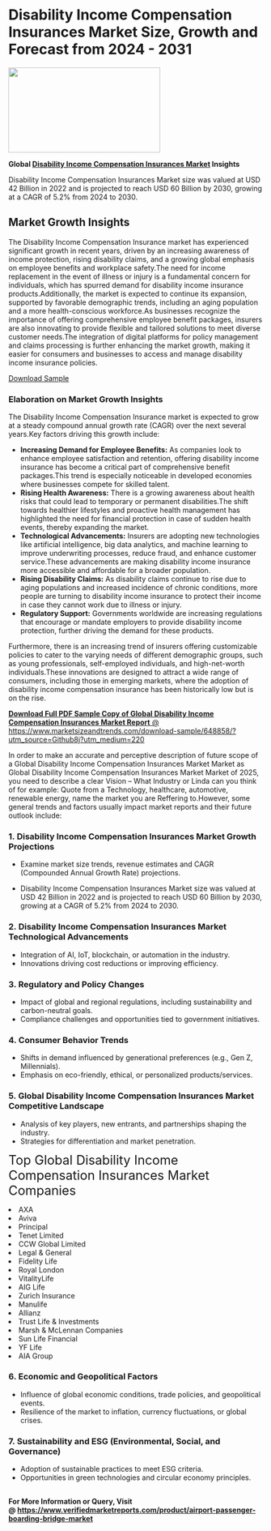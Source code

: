 <H1>Disability Income Compensation Insurances Market Size, Growth and Forecast from 2024 - 2031</H1><img class="aligncenter size-medium wp-image-584254" src="https://thirdeyenews.in/wp-content/uploads/2024/09/Global-Market-Research-300x168.jpeg" alt="" width="300" height="168" /><p><strong>Global&nbsp;<a href="https://www.marketsizeandtrends.com/download-sample/648858/?utm_source=Github8j?utm_medium=220">Disability Income Compensation Insurances Market</a> Insights</strong></p><p>Disability Income Compensation Insurances Market size was valued at USD 42 Billion in 2022 and is projected to reach USD 60 Billion by 2030, growing at a CAGR of 5.2% from 2024 to 2030.</p><p><h2>Market Growth Insights</h2> <p>The Disability Income Compensation Insurance market has experienced significant growth in recent years, driven by an increasing awareness of income protection, rising disability claims, and a growing global emphasis on employee benefits and workplace safety.The need for income replacement in the event of illness or injury is a fundamental concern for individuals, which has spurred demand for disability income insurance products.Additionally, the market is expected to continue its expansion, supported by favorable demographic trends, including an aging population and a more health-conscious workforce.As businesses recognize the importance of offering comprehensive employee benefit packages, insurers are also innovating to provide flexible and tailored solutions to meet diverse customer needs.The integration of digital platforms for policy management and claims processing is further enhancing the market growth, making it easier for consumers and businesses to access and manage disability income insurance policies.</p> <p><a href="#">Download Sample</a></p> <h3>Elaboration on Market Growth Insights</h3> <p>The Disability Income Compensation Insurance market is expected to grow at a steady compound annual growth rate (CAGR) over the next several years.Key factors driving this growth include:</p> <ul> <li><strong>Increasing Demand for Employee Benefits:</strong> As companies look to enhance employee satisfaction and retention, offering disability income insurance has become a critical part of comprehensive benefit packages.This trend is especially noticeable in developed economies where businesses compete for skilled talent.</li> <li><strong>Rising Health Awareness:</strong> There is a growing awareness about health risks that could lead to temporary or permanent disabilities.The shift towards healthier lifestyles and proactive health management has highlighted the need for financial protection in case of sudden health events, thereby expanding the market.</li> <li><strong>Technological Advancements:</strong> Insurers are adopting new technologies like artificial intelligence, big data analytics, and machine learning to improve underwriting processes, reduce fraud, and enhance customer service.These advancements are making disability income insurance more accessible and affordable for a broader population.</li> <li><strong>Rising Disability Claims:</strong> As disability claims continue to rise due to aging populations and increased incidence of chronic conditions, more people are turning to disability income insurance to protect their income in case they cannot work due to illness or injury.</li> <li><strong>Regulatory Support:</strong> Governments worldwide are increasing regulations that encourage or mandate employers to provide disability income protection, further driving the demand for these products.</li> </ul> <p>Furthermore, there is an increasing trend of insurers offering customizable policies to cater to the varying needs of different demographic groups, such as young professionals, self-employed individuals, and high-net-worth individuals.These innovations are designed to attract a wide range of consumers, including those in emerging markets, where the adoption of disability income compensation insurance has been historically low but is on the rise.</p> <p><a href="#"></p><p><span class=""><strong>Download Full PDF Sample Copy of Global Disability Income Compensation Insurances Market Report</strong> @ <a href="https://www.marketsizeandtrends.com/download-sample/648858/?utm_source=Github8j?utm_medium=220" target="_blank">https://www.marketsizeandtrends.com/download-sample/648858/?utm_source=Github8j?utm_medium=220</a></span></p><p>In order to make an accurate and perceptive description of future scope of a Global&nbsp;Disability Income Compensation Insurances Market Market as Global&nbsp;Disability Income Compensation Insurances Market Market of 2025, you need to describe a clear Vision &ndash; What Industry or Linda can you think of for example: Quote from a Technology, healthcare, automotive, renewable energy, name the market you are Reffering to.However, some general trends and factors usually impact market reports and their future outlook include:</p><h3>1.&nbsp;<strong>Disability Income Compensation Insurances Market Growth Projections</strong></h3><ul><li>Examine market size trends, revenue estimates and CAGR (Compounded Annual Growth Rate) projections.</li><li><p>Disability Income Compensation Insurances Market size was valued at USD 42 Billion in 2022 and is projected to reach USD 60 Billion by 2030, growing at a CAGR of 5.2% from 2024 to 2030.</p></li></ul><h3>2.&nbsp;<strong>Disability Income Compensation Insurances Market Technological Advancements</strong></h3><ul><li>Integration of AI, IoT, blockchain, or automation in the industry.</li><li>Innovations driving cost reductions or improving efficiency.</li></ul><h3>3.&nbsp;<strong>Regulatory and Policy Changes</strong></h3><ul><li>Impact of global and regional regulations, including sustainability and carbon-neutral goals.</li><li>Compliance challenges and opportunities tied to government initiatives.</li></ul><h3>4.&nbsp;<strong>Consumer Behavior Trends</strong></h3><ul><li>Shifts in demand influenced by generational preferences (e.g., Gen Z, Millennials).</li><li>Emphasis on eco-friendly, ethical, or personalized products/services.</li></ul><h3>5.&nbsp;<strong>Global Disability Income Compensation Insurances Market Competitive Landscape</strong></h3><ul><li>Analysis of key players, new entrants, and partnerships shaping the industry.</li><li>Strategies for differentiation and market penetration.</li></ul><p data-pm-slice="1 1 []"><span style="color: inherit; font-family: inherit; font-size: 25px;">Top Global Disability Income Compensation Insurances Market Companies</span></p><div class="" data-test-id=""><p><li>AXA</li><li> Aviva</li><li> Principal</li><li> Tenet Limited</li><li> CCW Global Limited</li><li> Legal & General</li><li> Fidelity Life</li><li> Royal London</li><li> VitalityLife</li><li> AIG Life</li><li> Zurich Insurance</li><li> Manulife</li><li> Allianz</li><li> Trust Life & Investments</li><li> Marsh & McLennan Companies</li><li> Sun Life Financial</li><li> YF Life</li><li> AIA Group</li></p></div><h3>6.&nbsp;<strong>Economic and Geopolitical Factors</strong></h3><ul><li>Influence of global economic conditions, trade policies, and geopolitical events.</li><li>Resilience of the market to inflation, currency fluctuations, or global crises.</li></ul><h3>7.&nbsp;<strong>Sustainability and ESG (Environmental, Social, and Governance)</strong></h3><ul><li>Adoption of sustainable practices to meet ESG criteria.</li><li>Opportunities in green technologies and circular economy principles.</li></ul><h2><strong style="font-size: 14px;">For More Information or Query, Visit @&nbsp;</strong><a style="background-color: #ffffff; font-size: 14px;" href="https://www.marketsizeandtrends.com/report/disability-income-compensation-insurances-market/" target="_blank">https://www.verifiedmarketreports.com/product/airport-passenger-boarding-bridge-market</a></h2>